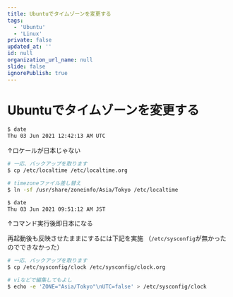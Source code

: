 ```yaml
---
title: Ubuntuでタイムゾーンを変更する
tags:
  - 'Ubuntu'
  - 'Linux'
private: false
updated_at: ''
id: null
organization_url_name: null
slide: false
ignorePublish: true
---
```

# Ubuntuでタイムゾーンを変更する

```sh
$ date
Thu 03 Jun 2021 12:42:13 AM UTC
```
↑ロケールが日本じゃない


```sh
# 一応、バックアップを取ります
$ cp /etc/localtime /etc/localtime.org

# timezoneファイル差し替え
$ ln -sf /usr/share/zoneinfo/Asia/Tokyo /etc/localtime

$ date
Thu 03 Jun 2021 09:51:12 AM JST
```
↑コマンド実行後即日本になる

再起動後も反映させたままにするには下記を実施
（`/etc/sysconfig`が無かったのでできなかった）

```sh
# 一応、バックアップを取ります
$ cp /etc/sysconfig/clock /etc/sysconfig/clock.org

# viなどで編集してもよし
$ echo -e 'ZONE="Asia/Tokyo"\nUTC=false' > /etc/sysconfig/clock
```